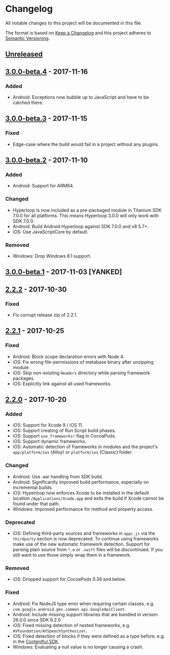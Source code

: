 # Changelog
All notable changes to this project will be documented in this file.

The format is based on [Keep a Changelog](http://keepachangelog.com/en/1.0.0/)
and this project adheres to [Semantic Versioning](http://semver.org/spec/v2.0.0.html).

## [Unreleased]

## [3.0.0-beta.4] - 2017-11-16

### Added
- Android: Exceptions now bubble up to JavaScript and have to be catched there.

## [3.0.0-beta.3] - 2017-11-15

### Fixed
- Edge-case where the build would fail in a project without any plugins.

## [3.0.0-beta.2] - 2017-11-10

### Added
- Android: Support for ARM64.

### Changed
- Hyperloop is now included as a pre-packaged module in Titanium SDK 7.0.0 for all platforms. This means Hyperloop 3.0.0 will only work with SDK 7.0.0.
- Android: Build Android Hyperloop against SDK 7.0.0 and v8 5.7+.
- iOS: Use JavaScriptCore by default.

### Removed
- Windows: Drop Windows 8.1 support.

## [3.0.0-beta.1] - 2017-11-03 [YANKED]

## [2.2.2] - 2017-10-30

### Fixed
- Fix corrupt release zip of 2.2.1.

## [2.2.1] - 2017-10-25

### Fixed
- Android: Block scope declaration errors with Node 4.
- iOS: Fix wrong file-permissions of metabase binary after unzipping module.
- iOS: Skip non-existing `Headers` directory while parsing framework packages.
- iOS: Explicitly link against all used frameworks.

## [2.2.0] - 2017-10-20

### Added
- iOS: Support for Xcode 9 / iOS 11.
- iOS: Support creating of Run Script build phases.
- iOS: Support `use_frameworks!` flag in CocoaPods.
- iOS: Support dynamic frameworks.
- iOS: Automatic detection of frameworks in modules and the project's `app/platform/ios` (Alloy) or `platform/ios` (Classic) folder.

### Changed
- Android: Use .aar handling from SDK build.
- Android: Significantly improved build performance, especially on incremental builds.
- iOS: Hyperloop now enforces Xcode to be installed in the default location `/Applications/Xcode.app` and exits the build if Xcode cannot be found under that path.
- Windows: Improved performance for method and property access.

### Deprecated
- iOS: Defining third-party sources and frameworks in `appc.js` via the `thirdparty` section is now deprecated. To continue using frameworks make use of the new automatic framework detection. Support for parsing plain source from `*.m` or `.swift` files will be discontinued. If you still want to use those simply wrap them in a framework.

### Removed
- iOS: Dropped support for CocoaPods 0.39 and below.

### Fixed
- Android: Fix NodeJS type error when requiring certain classes, e.g. `com.google.android.gms.common.api.GoogleApiClient`.
- Android: Include missing support libraries that are bundled in version 26.0.0 since SDK 6.2.0
- iOS: Fixed missing detection of nested frameworks, e.g. `AVFoundation/AVSpeechSynthesizer`.
- iOS: Fixed detection of blocks if they were defined as a type before, e.g. in the [Contentful SDK](https://www.contentful.com/developers/docs/ios/sdks/).
- Windows: Evaluating a null value is no longer causing a crash.

[Unreleased]: https://github.com/appcelerator/hyperloop.next/compare/v3.0.0-beta.4...HEAD
[3.0.0-beta.4]: https://github.com/appcelerator/hyperloop.next/compare/2.2.2...v3.0.0-beta.4
[3.0.0-beta.3]: https://github.com/appcelerator/hyperloop.next/compare/2.2.2...v3.0.0-beta.3
[3.0.0-beta.2]: https://github.com/appcelerator/hyperloop.next/compare/2.2.2...v3.0.0-beta.2
[3.0.0-beta.1]: https://github.com/appcelerator/hyperloop.next/compare/2.2.2...v3.0.0-beta.1
[2.2.2]: https://github.com/appcelerator/hyperloop.next/compare/v2.2.1...2.2.2
[2.2.1]: https://github.com/appcelerator/hyperloop.next/compare/v2.2.0...v2.2.1
[2.2.0]: https://github.com/appcelerator/hyperloop.next/compare/v2.1.3...v2.2.0
